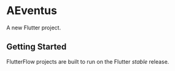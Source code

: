 # AEventus

A new Flutter project.

## Getting Started

FlutterFlow projects are built to run on the Flutter _stable_ release.
